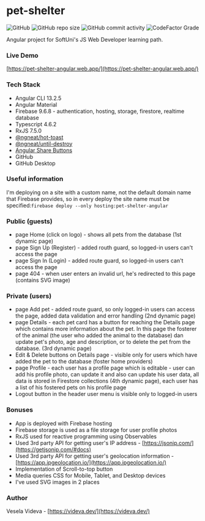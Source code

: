 # pet-shelter
![GitHub](https://img.shields.io/github/license/VeselaVideva/pet-shelter?color=blue&style=for-the-badge) ![GitHub repo size](https://img.shields.io/github/repo-size/VeselaVideva/pet-shelter?style=for-the-badge) ![GitHub commit activity](https://img.shields.io/github/commit-activity/m/VeselaVideva/pet-shelter?label=commits&style=for-the-badge) ![CodeFactor Grade](https://img.shields.io/codefactor/grade/github/VeselaVideva/pet-shelter/master?style=for-the-badge)

Angular project for SoftUni's JS Web Developer learning path.

### Live Demo
[https://pet-shelter-angular.web.app/](https://pet-shelter-angular.web.app/)

### Tech Stack

- Angular CLI 13.2.5
- Angular Material
- Firebase 9.6.8 - authentication, hosting, storage, firestore, realtime database
- Typescript 4.6.2
- RxJS 7.5.0
- [@ngneat/hot-toast](https://www.npmjs.com/package/@ngneat/hot-toast)
- [@ngneat/until-destroy](https://www.npmjs.com/package/@ngneat/until-destroy)
- [Angular Share Buttons](https://www.npmjs.com/package/ngx-sharebuttons)
- GitHub
- GitHub Desktop

### Useful information
I'm deploying on a site with a custom name, not the default domain name that Firebase provides, so in every deploy the site name must be specified:`firebase deploy --only hosting:pet-shelter-angular`

### Public (guests)

- page Home (click on logo) - shows all pets from the database (1st dynamic page)
- page Sign Up (Register) - added routh guard, so logged-in users can't access the page
- page Sign In (Login) - added route guard, so logged-in users can't access the page
- page 404 - when user enters an invalid url, he's redirected to this page (contains SVG image)

### Private (users)

- page Add pet - added route guard, so only logged-in users can access the page, added data validation and error handling (2nd dynamic page)
- page Details - each pet card has a button for reaching the Details page which contains more information about the pet. In this page the fosterer of the animal (the user who added the animal to the database) dan update pet's photo, age and description, or to delete the pet from the database. (3rd dynamic page)
- Edit & Delete buttons on Details page - visible only for users which have added the pet to the database (foster home providers)
- page Profile - each user has a profile page which is editable - user can add his profile photo, can update it and also can update his user data, all data is stored in Firestore collections (4th dynamic page), each user has a list of his fostered pets on his profile page
- Logout button in the header user menu is visible only to logged-in users

### Bonuses

- App is deployed with Firebase hosting
- Firebase storage is used as a file storage for user profile photos
- RxJS used for reactive programming using Observables
- Used 3rd party API for getting user's IP address - [https://jsonip.com/](https://getjsonip.com/#docs)
- Used 3rd party API for getting user's geolocation information - [https://app.ipgeolocation.io/](https://app.ipgeolocation.io/)
- Implementation of Scroll-to-top button
- Media queries CSS for Mobile, Tablet, and Desktop devices
- I've used SVG images in 2 places

### Author
Vesela Videva - [https://videva.dev/](https://videva.dev/)
